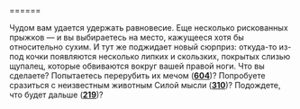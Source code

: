 ======

Чудом вам удается удержать равновесие. Еще несколько рискованных прыжков — и вы выбираетесь на место, кажущееся хотя бы относительно сухим. И тут же поджидает новый сюрприз: откуда-то из-под кочки появляются несколько липких и скользких, покрытых слизью щупалец, которые обвиваются вокруг вашей правой ноги. Что вы сделаете? Попытаетесь перерубить их мечом ([**604**](#n_604))? Попробуете сразиться с неизвестным животным Силой мысли ([**310**](#n_310))? Подождете, что будет дальше ([**219**](#n_219))?

